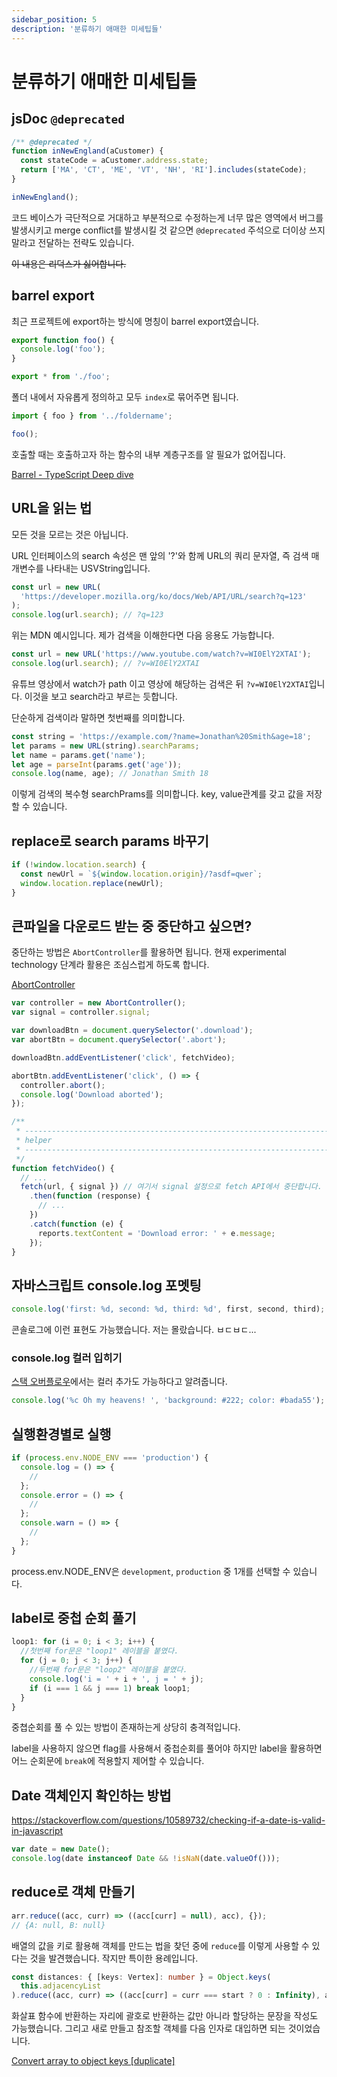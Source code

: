 ```yaml
---
sidebar_position: 5
description: '분류하기 애매한 미세팁들'
---
```


# 분류하기 애매한 미세팁들

## jsDoc `@deprecated`

```js
/** @deprecated */
function inNewEngland(aCustomer) {
  const stateCode = aCustomer.address.state;
  return ['MA', 'CT', 'ME', 'VT', 'NH', 'RI'].includes(stateCode);
}

inNewEngland();
```

코드 베이스가 극단적으로 거대하고 부분적으로 수정하는게 너무 많은 영역에서 버그를 발생시키고 merge conflict를 발생시킬 것 같으면 `@deprecated` 주석으로 더이상 쓰지말라고 전달하는 전략도 있습니다.

~~이 내용은 리덕스가 싫어합니다.~~

## barrel export

최근 프로젝트에 export하는 방식에 명칭이 barrel export였습니다.

```ts title="foldername/foo.ts"
export function foo() {
  console.log('foo');
}
```

```ts title="foldername/index.ts"
export * from './foo';
```

폴더 내에서 자유롭게 정의하고 모두 `index`로 묶어주면 됩니다.

```ts
import { foo } from '../foldername';

foo();
```

호출할 때는 호출하고자 하는 함수의 내부 계층구조를 알 필요가 없어집니다.

[Barrel - TypeScript Deep dive](https://basarat.gitbook.io/typescript/main-1/barrel)

<!-- @todo: default export랑 섞어 사용해야 하는 경우 추가로 다루기 -->

## URL을 읽는 법

모든 것을 모르는 것은 아닙니다.

URL 인터페이스의 search 속성은 맨 앞의 '?'와 함께 URL의 쿼리 문자열, 즉 검색 매개변수를 나타내는 USVString입니다.

```js
const url = new URL(
  'https://developer.mozilla.org/ko/docs/Web/API/URL/search?q=123'
);
console.log(url.search); // ?q=123
```

위는 MDN 예시입니다. 제가 검색을 이해한다면 다음 응용도 가능합니다.

```js
const url = new URL('https://www.youtube.com/watch?v=WI0ElY2XTAI');
console.log(url.search); // ?v=WI0ElY2XTAI
```

유튜브 영상에서 watch가 path 이고 영상에 해당하는 검색은 뒤 `?v=WI0ElY2XTAI`입니다. 이것을 보고 search라고 부르는 듯합니다.

단순하게 검색이라 말하면 첫번째를 의미합니다.

```js
const string = 'https://example.com/?name=Jonathan%20Smith&age=18';
let params = new URL(string).searchParams;
let name = params.get('name');
let age = parseInt(params.get('age'));
console.log(name, age); // Jonathan Smith 18
```

이렇게 검색의 복수형 searchPrams를 의미합니다. key, value관계를 갖고 값을 저장할 수 있습니다.

## replace로 search params 바꾸기

```js
if (!window.location.search) {
  const newUrl = `${window.location.origin}/?asdf=qwer`;
  window.location.replace(newUrl);
}
```

## 큰파일을 다운로드 받는 중 중단하고 싶으면?

중단하는 방법은 `AbortController`를 활용하면 됩니다. 현재 experimental technology 단계라 활용은 조심스럽게 하도록 합니다.

[AbortController](https://developer.mozilla.org/ko/docs/Web/API/AbortController)

```js
var controller = new AbortController();
var signal = controller.signal;

var downloadBtn = document.querySelector('.download');
var abortBtn = document.querySelector('.abort');

downloadBtn.addEventListener('click', fetchVideo);

abortBtn.addEventListener('click', () => {
  controller.abort();
  console.log('Download aborted');
});

/**
 * --------------------------------------------------------------------------
 * helper
 * --------------------------------------------------------------------------
 */
function fetchVideo() {
  // ...
  fetch(url, { signal }) // 여기서 signal 설정으로 fetch API에서 중단합니다.
    .then(function (response) {
      // ...
    })
    .catch(function (e) {
      reports.textContent = 'Download error: ' + e.message;
    });
}
```

## 자바스크립트 console.log 포멧팅

```js
console.log('first: %d, second: %d, third: %d', first, second, third);
```

콘솔로그에 이런 표현도 가능했습니다. 저는 몰랐습니다. ㅂㄷㅂㄷ...

### console.log 컬러 입히기

[스택 오버플로우](https://stackoverflow.com/questions/7505623/colors-in-javascript-console)에서는 컬러 추가도 가능하다고 알려줍니다.

```js
console.log('%c Oh my heavens! ', 'background: #222; color: #bada55');
```

<!--
https://github.com/arch-spatula/Hyper-Modern-JavaScript-Cook-Book/blob/dev/draft/console.md

```js
console.groupEnd('array loop');
console.time();
console.timeEnd();
console.table();
console.trace();
``` -->

## 실행환경별로 실행

```ts
if (process.env.NODE_ENV === 'production') {
  console.log = () => {
    //
  };
  console.error = () => {
    //
  };
  console.warn = () => {
    //
  };
}
```

process.env.NODE_ENV은 `development`, `production` 중 1개를 선택할 수 있습니다.

## label로 중첩 순회 풀기

```js
loop1: for (i = 0; i < 3; i++) {
  //첫번째 for문은 "loop1" 레이블을 붙였다.
  for (j = 0; j < 3; j++) {
    //두번째 for문은 "loop2" 레이블을 붙였다.
    console.log('i = ' + i + ', j = ' + j);
    if (i === 1 && j === 1) break loop1;
  }
}
```

중쳡순회를 풀 수 있는 방법이 존재하는게 상당히 충격적입니다.

label을 사용하지 않으면 flag를 사용해서 중첩순회를 풀어야 하지만 label을 활용하면 어느 순회문에 `break`에 적용할지 제어할 수 있습니다.

## Date 객체인지 확인하는 방법

https://stackoverflow.com/questions/10589732/checking-if-a-date-is-valid-in-javascript

```js
var date = new Date();
console.log(date instanceof Date && !isNaN(date.valueOf()));
```

## reduce로 객체 만들기

```js
arr.reduce((acc, curr) => ((acc[curr] = null), acc), {});
// {A: null, B: null}
```

배열의 값을 키로 활용해 객체를 만드는 법을 찾던 중에 `reduce`를 이렇게 사용할 수 있다는 것을 발견했습니다. 작지만 특이한 용례입니다.

```ts
const distances: { [keys: Vertex]: number } = Object.keys(
  this.adjacencyList
).reduce((acc, curr) => ((acc[curr] = curr === start ? 0 : Infinity), acc), {});
```

화살표 함수에 반환하는 자리에 괄호로 반환하는 값만 아니라 할당하는 문장을 작성도 가능했습니다. 그리고 새로 만들고 참조할 객체를 다음 인자로 대입하면 되는 것이었습니다.

[Convert array to object keys [duplicate]](https://stackoverflow.com/questions/54789406/convert-array-to-object-keys)
